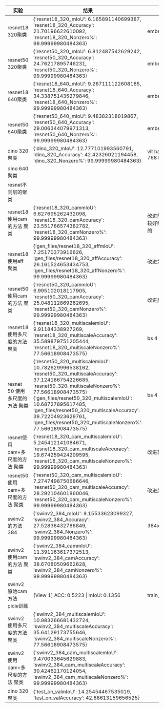 | 实验                          |结果     | 备注     |
| ----                          | ---- | ---- |
|  resnet18 320聚类             |  {'resnet18_320_mIoU': 6.165891140699387, 'resnet18_320_Accuracy': 21.70196622610092, 'resnet18_320_Nonzero%': 99.99999980484363}    |  embed dim 256  bs 16   |
|  resnet50 320聚类             |  {'resnet50_320_mIoU': 6.812487542629242, 'resnet50_320_Accuracy': 24.76217895746231, 'resnet50_320_Nonzero%': 99.99999980484363}    |  embed dim 256  bs 16   |
|  resnet18 640聚类             |  {'resnet18_640_mIoU': 9.267111122608185, 'resnet18_640_Accuracy': 34.338751435279846, 'resnet18_640_Nonzero%': 99.99999980484363}    |   embed dim 256   bs 8 |
|  resnet50 640聚类             |  {'resnet50_640_mIoU': 9.48382318019867, 'resnet50_640_Accuracy': 29.006344079971313, 'resnet50_640_Nonzero%': 99.99999980484363}    |   embed dim 256  bs 8  |
|  dino 320 聚类                |  {'dino_320_mIoU': 12.777101993560791, 'dino_320_Accuracy': 42.42326021194458, 'dino_320_Nonzero%': 99.99999980484363}    |  vit base embed dim = 768  bs 4  |
|  dino 640 聚类                |      |      |
|  resnet不同层的聚类           |      |      |
|  resnet18使用cam的方法 聚类         |  {'resnet18_320_cammIoU': 6.627695262432098, 'resnet18_320_camAccuracy': 23.551766574382782, 'resnet18_320_camNonzero%': 99.99999980484363}    |   改进前，尝试多次运行取较好结果，每次结果随机的   |
| resnet18 使用aff 聚类 | {'gen_files/resnet18_320_affmIoU': 7.25170373916626, 'gen_files/resnet18_320_affAccuracy': 26.161524653434753, 'gen_files/resnet18_320_affNonzero%': 99.99999980484363} | 改进为aff |
|resnet50使用cam的方法 聚类|{'resnet50_320_cammIoU': 6.995102018117905, 'resnet50_320_camAccuracy': 25.048112869262695, 'resnet50_320_camNonzero%': 99.99999980484363}|改进后|
|  resnet18 使用多尺度的方法 聚类    |   {'resnet18_320_multiscalemIoU': 9.91184338927269, 'resnet18_320_multiscaleAccuracy': 35.589879751205444, 'resnet18_320_multiscaleNonzero%': 77.56618908473575}  |   bs 4 embed dim 256   |
|resnet 50 使用多尺度的方法 聚类| {'resnet50_320_multiscalemIoU': 10.782629996538162, 'resnet50_320_multiscaleAccuracy': 37.124186754226685, 'resnet50_320_multiscaleNonzero%': 77.56618908473575}      {'gen_files/resnet50_320_multiscalemIoU': 10.68727895617485, 'gen_files/resnet50_320_multiscaleAccuracy': 39.72204923629761, 'gen_files/resnet50_320_multiscaleNonzero%': 77.56618908473575}| bs 4 embed dim 256|
|  resnet使用cam+多尺度的方法 聚类    |   {'resnet18_320_cam_multiscalemIoU': 5.245412141084671, 'resnet18_320_cam_multiscaleAccuracy': 19.674259424209595, 'resnet18_320_cam_multiscaleNonzero%': 99.99999980484363}   |    改进前  |
|resnet50使用cam+多尺度的方法 聚类|{'resnet50_320_cam_multiscalemIoU': 7.2747498750686646, 'resnet50_320_cam_multiscaleAccuracy': 28.292104601860046, 'resnet50_320_cam_multiscaleNonzero%': 99.99999980484363}| 改进后|
| swinv2的方法 384 | {'swinv2_384_mIoU': 8.15533623099327, 'swinv2_384_Accuracy': 27.52838432788849, 'swinv2_384_Nonzero%': 99.99999980484363} | 384x |
|  swinv2使用cam的方法 聚类         |  {'swinv2_384_cammIoU': 11.391163617372513, 'swinv2_384_camAccuracy': 38.67080509662628, 'swinv2_384_camNonzero%': 99.99999980484363}    |      |
| swinv2 原始cam方法 picie训练 |   [View 1] ACC: 0.5223 \| mIoU: 0.1356 |train_picie_swin_cam.log |
|  swinv2使用多尺度的方法 聚类    |   {'swinv2_384_multiscalemIoU': 10.983266681432724, 'swinv2_384_multiscaleAccuracy': 35.64129173755646, 'swinv2_384_multiscaleNonzero%': 77.56618908473575}   |      |
|  swinv2使用cam+多尺度的方法 聚类    |   {'swinv2_384_cam_multiscalemIoU': 9.470033645629883, 'swinv2_384_cam_multiscaleAccuracy': 30.42462170124054, 'swinv2_384_cam_multiscaleNonzero%': 99.99999980484363}   |      |
|  dino 320 聚类                  |  {'test_on_valmIoU': 14.25454467535019, 'test_on_valAccuracy': 42.68613159656525}    |      |

